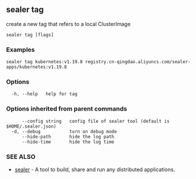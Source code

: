 ## sealer tag

create a new tag that refers to a local ClusterImage

```
sealer tag [flags]
```

### Examples

```
sealer tag kubernetes:v1.19.8 registry.cn-qingdao.aliyuncs.com/sealer-apps/kubernetes:v1.19.8
```

### Options

```
  -h, --help   help for tag
```

### Options inherited from parent commands

```
      --config string   config file of sealer tool (default is $HOME/.sealer.json)
  -d, --debug           turn on debug mode
      --hide-path       hide the log path
      --hide-time       hide the log time
```

### SEE ALSO

* [sealer](sealer.md)	 - A tool to build, share and run any distributed applications.

